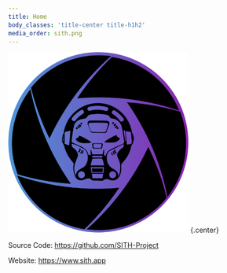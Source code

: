 ```yaml
---
title: Home
body_classes: 'title-center title-h1h2'
media_order: sith.png
---
```


![sith](sith.png "sith") {.center}

Source Code: https://github.com/SITH-Project

Website: https://www.sith.app